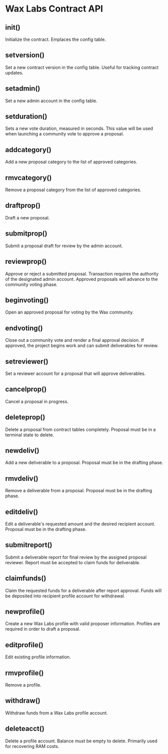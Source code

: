 # Wax Labs Contract API

## init()

Initialize the contract. Emplaces the config table.

## setversion()

Set a new contract version in the config table. Useful for tracking contract updates.

## setadmin()

Set a new admin account in the config table.

## setduration()

Sets a new vote duration, measured in seconds. This value will be used when launching a community vote to approve a proposal.

## addcategory()

Add a new proposal category to the list of approved categories.

## rmvcategory()

Remove a proposal category from the list of approved categories.

## draftprop()

Draft a new proposal.

## submitprop()

Submit a proposal draft for review by the admin account.

## reviewprop()

Approve or reject a submitted proposal. Transaction requires the authority of the designated admin account. Approved proposals will advance to the community voting phase.

## beginvoting()

Open an approved proposal for voting by the Wax community.

## endvoting()

Close out a community vote and render a final approval decision. If approved, the project begins work and can submit deliverables for review.

## setreviewer()

Set a reviewer account for a proposal that will approve deliverables.

## cancelprop()

Cancel a proposal in progress.

## deleteprop()

Delete a proposal from contract tables completely. Proposal must be in a terminal state to delete.

## newdeliv()

Add a new deliverable to a proposal. Proposal must be in the drafting phase.

## rmvdeliv()

Remove a deliverable from a proposal. Proposal must be in the drafting phase.

## editdeliv()

Edit a deliverable's requested amount and the desired recipient account. Proposal must be in the drafting phase.

## submitreport()

Submit a deliverable report for final review by the assigned proposal reviewer. Report must be accepted to claim funds for deliverable.

## claimfunds()

Claim the requested funds for a deliverable after report approval. Funds will be deposited into recipient profile account for withdrawal.

## newprofile()

Create a new Wax Labs profile with valid proposer information. Profiles are required in order to draft a proposal.

## editprofile()

Edit existing profile information.

## rmvprofile()

Remove a profile.

## withdraw()

Withdraw funds from a Wax Labs profile account.

## deleteacct()

Delete a profile account. Balance must be empty to delete. Primarily used for recovering RAM costs.

